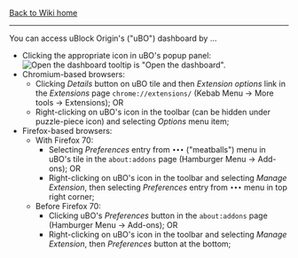 [Back to Wiki home](./)

***

You can access uBlock Origin's ("uBO") dashboard by ...
- Clicking the appropriate icon in uBO's popup panel: <img src="https://user-images.githubusercontent.com/886325/49340318-7d932280-f63e-11e8-9db9-96aa84d00f3b.png" alt="Open the dashboard"> tooltip is "Open the dashboard".
- Chromium-based browsers:
    - Clicking _Details_ button on uBO tile and then _Extension options_ link in the _Extensions_ page `chrome://extensions/` (Kebab Menu -> More tools -> Extensions); OR
    - Right-clicking on uBO's icon in the toolbar (can be hidden under puzzle-piece icon) and selecting _Options_ menu item;
- Firefox-based browsers:
    - With Firefox 70:
        - Selecting _Preferences_ entry from `•••` ("meatballs") menu in uBO's tile in the `about:addons` page (Hamburger Menu -> Add-ons); OR
        - Right-clicking on uBO's icon in the toolbar and selecting _Manage Extension_, then selecting _Preferences_ entry from `•••` menu in top right corner;
    - Before Firefox 70:
        - Clicking uBO's _Preferences_ button in the `about:addons` page (Hamburger Menu -> Add-ons); OR
        - Right-clicking on uBO's icon in the toolbar and selecting _Manage Extension_, then _Preferences_ button at the bottom;
